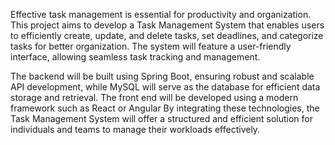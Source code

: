 Effective task management is essential for productivity and organization. This project aims to develop a Task Management System that enables users to efficiently create, update, and delete tasks, set deadlines, and categorize tasks for better organization. The system will feature a user-friendly interface, allowing seamless task tracking and management.

The backend will be built using Spring Boot, ensuring robust and scalable API development, while MySQL will serve as the database for efficient data storage and retrieval. The front end will be developed using a modern framework such as React or Angular
By integrating these technologies, the Task Management System will offer a structured and efficient solution for individuals and teams to manage their workloads effectively.
